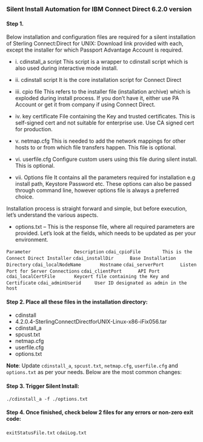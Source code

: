 ### Silent Install Automation for IBM Connect Direct 6.2.0 version


#### Step 1. 
Below installation and configuration files are required for a silent installation of Sterling Connect:Direct for UNIX:
Download link provided with each, except the installer for which Passport Advantage Account is required.

- i. cdinstall_a script
This script is a wrapper to cdinstall script which is also used during interactive mode install.

- ii. cdinstall script
It is the core installation script for Connect Direct

- iii. cpio file
This refers to the installer file (installation archive) which is exploded during install process. If you don’t have it, either use PA Account or get it from company if using Connect Direct.

- iv. key certificate
File containing the Key and trusted certificates. This is self-signed cert and not suitable for enterprise use. Use CA signed cert for production.

- v. netmap.cfg
This is needed to add the network mappings for other hosts to or from which file transfers happen. This file is optional.

- vi. userfile.cfg
Configure custom users using this file during silent install. This is optional.

- vii. Options file
It contains all the parameters required for installation e.g install path, Keystore Password etc. These options can also be passed through command line, however options file is always a preferred choice.

Installation process is straight forward and simple, but before execution, let’s understand the various aspects.

- options.txt – This is the response file, where all required parameters are provided. Let’s look at the fields, which needs to be updated as per your environment.

```Parameter	            Description```
```cdai_cpioFile	    This is the Connect Direct Installer```
```cdai_installDir	    Base Installation Directory```
```cdai_localNodeName	    Hostname```
```cdai_serverPort	    Listen Port for Server Connections```
```cdai_clientPort	    API Port```
```cdai_localCertFile	    Keycert file containing the Key and Certificate```
```cdai_adminUserid	    User ID designated as admin in the host```

#### Step 2. Place all these files in the installation directory:
- cdinstall
- 4.2.0.4-SterlingConnectDirectforUNIX-Linux-x86-iFix056.tar
- cdinstall_a
- spcust.txt
- netmap.cfg
- userfile.cfg
- options.txt

**Note**: Update ```cdinstall_a```, ```spcust.txt```, ```netmap.cfg```, ```userfile.cfg``` and ```options.txt``` as per your needs. Below are the most common changes:

#### Step 3. Trigger Silent Install:

```./cdinstall_a -f ./options.txt```

#### Step 4. Once finished, check below 2 files for any errors or non-zero exit code:

```exitStatusFile.txt```
```cdaiLog.txt```
